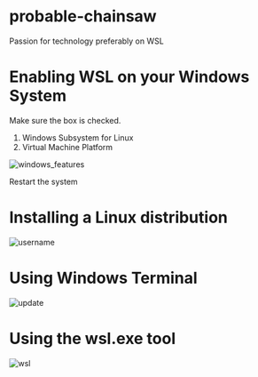 # probable-chainsaw
Passion for technology preferably on WSL

# Enabling WSL on your Windows System

Make sure the box is checked.
1. Windows Subsystem for Linux
2. Virtual Machine Platform
   
![windows_features](https://github.com/user-attachments/assets/d8a4f8da-4eeb-453d-a93c-bc903662688b)

Restart the system

# Installing a Linux distribution


![username](https://github.com/user-attachments/assets/a3b679f5-c66b-4353-bb59-2dd89659d78f)

# Using Windows Terminal
![update](https://github.com/user-attachments/assets/7bb5fa81-8743-4017-a5e8-375b0be1ec46)

# Using the wsl.exe tool
![wsl](https://github.com/user-attachments/assets/a4527805-ed7e-4caf-ba02-8e9f772311ed)






